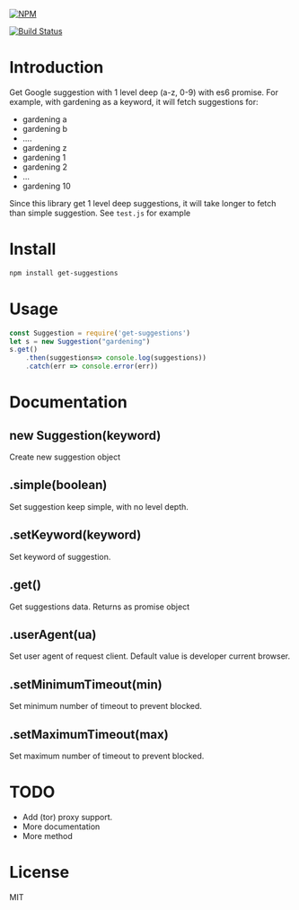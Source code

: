 [![NPM](https://nodei.co/npm/get-suggestions.png?downloads=true&downloadRank=true&stars=true)](https://nodei.co/npm/get-suggestions/)

[![Build Status](https://travis-ci.org/raitucarp/get-suggestions.svg?branch=master)](https://travis-ci.org/raitucarp/get-suggestions)

# Introduction

Get Google suggestion with 1 level deep (a-z, 0-9) with es6 promise. For example, with gardening as a keyword, it will fetch suggestions for:
- gardening a
- gardening b
- ....
- gardening z
- gardening 1
- gardening 2
- ...
- gardening 10

Since this library get 1 level deep suggestions, it will take longer to fetch than simple suggestion. See ```test.js``` for example

# Install
```bash
npm install get-suggestions
```
# Usage

```javascript
const Suggestion = require('get-suggestions')
let s = new Suggestion("gardening")
s.get()
    .then(suggestions=> console.log(suggestions))
    .catch(err => console.error(err))
```

# Documentation

## new Suggestion(keyword)
Create new suggestion object

## .simple(boolean)
Set suggestion keep simple, with no level depth.

## .setKeyword(keyword)
Set keyword of suggestion.

## .get()
Get suggestions data. Returns as promise object

## .userAgent(ua)
Set user agent of request client. Default value is developer current browser.

## .setMinimumTimeout(min)
Set minimum number of timeout to prevent blocked.

## .setMaximumTimeout(max)
Set maximum number of timeout to prevent blocked.

# TODO
- Add (tor) proxy support.
- More documentation
- More method

# License
MIT
